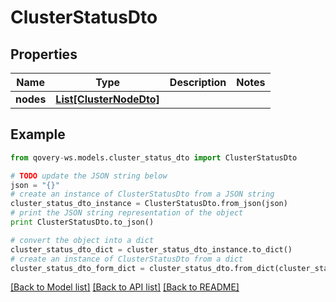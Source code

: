 # ClusterStatusDto


## Properties
Name | Type | Description | Notes
------------ | ------------- | ------------- | -------------
**nodes** | [**List[ClusterNodeDto]**](ClusterNodeDto.md) |  | 

## Example

```python
from qovery-ws.models.cluster_status_dto import ClusterStatusDto

# TODO update the JSON string below
json = "{}"
# create an instance of ClusterStatusDto from a JSON string
cluster_status_dto_instance = ClusterStatusDto.from_json(json)
# print the JSON string representation of the object
print ClusterStatusDto.to_json()

# convert the object into a dict
cluster_status_dto_dict = cluster_status_dto_instance.to_dict()
# create an instance of ClusterStatusDto from a dict
cluster_status_dto_form_dict = cluster_status_dto.from_dict(cluster_status_dto_dict)
```
[[Back to Model list]](../README.md#documentation-for-models) [[Back to API list]](../README.md#documentation-for-api-endpoints) [[Back to README]](../README.md)


